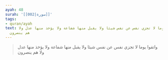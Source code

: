 ```yaml
---
ayah: 48
surah: '[[002|سورة]]'
tags:
- quran/ayah
text: واتقوا يوما لا تجزي نفس عن نفس شيئا ولا يقبل منها شفاعة ولا يؤخذ منها عدل ولا
  هم ينصرون
---
```

> واتقوا يوما لا تجزي نفس عن نفس شيئا ولا يقبل منها شفاعة ولا يؤخذ منها عدل ولا هم ينصرون
